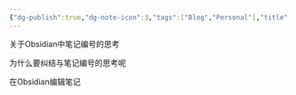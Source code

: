 ```yaml
---
{"dg-publish":true,"dg-note-icon":3,"tags":["Blog","Personal"],"title":null,"permalink":"/🌒Action_行动/Soft/Obsidian/Obsidian笔记编号/","dgPassFrontmatter":true,"noteIcon":3,"created":"2024-09-17T15:04:18.993+08:00","updated":"2024-09-17T15:32:49.039+08:00"}
---
```


关于Obsidian中笔记编号的思考

为什么要纠结与笔记编号的思考呢

在Obsidian编辑笔记